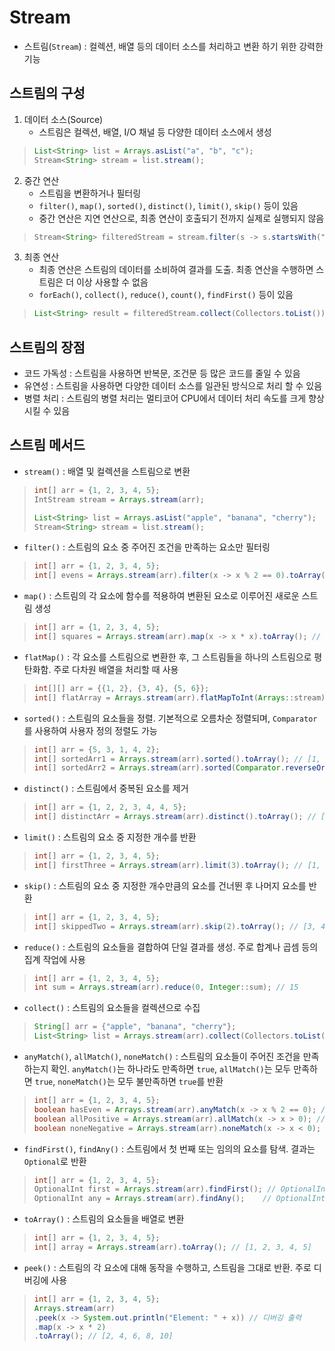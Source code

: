 # Stream
- 스트림(`Stream`) : 컬렉션, 배열 등의 데이터 소스를 처리하고 변환 하기 위한 강력한 기능

## 스트림의 구성
1. 데이터 소스(Source)
    - 스트림은 컬렉션, 배열, I/O 채널 등 다양한 데이터 소스에서 생성
> ```java
> List<String> list = Arrays.asList("a", "b", "c");
> Stream<String> stream = list.stream();
> ```

2. 중간 연산
    - 스트림을 변환하거나 필터링
    - `filter()`, `map()`, `sorted()`, `distinct()`, `limit()`, `skip()` 등이 있음
    - 중간 연산은 지연 연산으로, 최종 연산이 호출되기 전까지 실제로 실행되지 않음
> ```java
> Stream<String> filteredStream = stream.filter(s -> s.startsWith("a"));
> ```

3. 최종 연산
    - 최종 연산은 스트림의 데이터를 소비하여 결과를 도출. 최종 연산을 수행하면 스트림은 더 이상 사용할 수 없음
    - `forEach()`, `collect()`, `reduce()`, `count()`, `findFirst()` 등이 있음
> ```java
> List<String> result = filteredStream.collect(Collectors.toList());
> ```

## 스트림의 장점
- 코드 가독성 : 스트림을 사용하면 반복문, 조건문 등 많은 코드를 줄일 수 있음
- 유연성 : 스트림을 사용하면 다양한 데이터 소스를 일관된 방식으로 처리 할 수 있음
- 병렬 처리 : 스트림의 병렬 처리는 멀티코어 CPU에서 데이터 처리 속도를 크게 향상시킬 수 있음


## 스트림 메서드
- `stream()` : 배열 및 컬렉션을 스트림으로 변환
> ```java
> int[] arr = {1, 2, 3, 4, 5};
> IntStream stream = Arrays.stream(arr);
> 
> List<String> list = Arrays.asList("apple", "banana", "cherry");
> Stream<String> stream = list.stream();
> ```

- `filter()` : 스트림의 요소 중 주어진 조건을 만족하는 요소만 필터링
> ```java
> int[] arr = {1, 2, 3, 4, 5};
> int[] evens = Arrays.stream(arr).filter(x -> x % 2 == 0).toArray(); // 2로 나눈 나머지가 0인 요소들만 필터링 [2, 4] 
> ```

- `map()` : 스트림의 각 요소에 함수를 적용하여 변환된 요소로 이루어진 새로운 스트림 생성
> ```java
> int[] arr = {1, 2, 3, 4, 5};
> int[] squares = Arrays.stream(arr).map(x -> x * x).toArray(); // [1, 4, 9, 16, 25]
> ```

- `flatMap()` : 각 요소를 스트림으로 변환한 후, 그 스트림들을 하나의 스트림으로 평탄화함. 주로 다차원 배열을 처리할 때 사용
> ```java
> int[][] arr = {{1, 2}, {3, 4}, {5, 6}};
> int[] flatArray = Arrays.stream(arr).flatMapToInt(Arrays::stream).toArray(); // [1, 2, 3, 4, 5, 6]
> ```

- `sorted()` : 스트림의 요소들을 정렬. 기본적으로 오름차순 정렬되며, `Comparator`를 사용하여 사용자 정의 정렬도 가능
> ```java
> int[] arr = {5, 3, 1, 4, 2};
> int[] sortedArr1 = Arrays.stream(arr).sorted().toArray(); // [1, 2, 3, 4, 5]
> int[] sortedArr2 = Arrays.stream(arr).sorted(Comparator.reverseOrder).toArray(); // [5, 4, 3, 2 ,1]
> ```

- `distinct()` : 스트림에서 중복된 요소를 제거
> ```java
> int[] arr = {1, 2, 2, 3, 4, 4, 5};
> int[] distinctArr = Arrays.stream(arr).distinct().toArray(); // [1, 2, 3, 4, 5]
> ```

- `limit()` : 스트림의 요소 중 지정한 개수를 반환
> ```java
> int[] arr = {1, 2, 3, 4, 5};
> int[] firstThree = Arrays.stream(arr).limit(3).toArray(); // [1, 2, 3]
> ```

- `skip()` : 스트림의 요소 중 지정한 개수만큼의 요소를 건너뛴 후 나머지 요소를 반환
> ```java
> int[] arr = {1, 2, 3, 4, 5};
> int[] skippedTwo = Arrays.stream(arr).skip(2).toArray(); // [3, 4, 5]
> ```

- `reduce()` : 스트림의 요소들을 결합하여 단일 결과를 생성. 주로 합계나 곱셈 등의 집계 작업에 사용
> ```java
> int[] arr = {1, 2, 3, 4, 5};
> int sum = Arrays.stream(arr).reduce(0, Integer::sum); // 15
> ```

- `collect()` : 스트림의 요소들을 컬렉션으로 수집
> ```java
> String[] arr = {"apple", "banana", "cherry"};
> List<String> list = Arrays.stream(arr).collect(Collectors.toList()); // [apple, banana, cherry]
> ```

- `anyMatch()`, `allMatch()`, `noneMatch()` : 스트림의 요소들이 주어진 조건을 만족하는지 확인. `anyMatch()`는 하나라도 만족하면 `true`, `allMatch()`는 모두 만족하면 `true`, `noneMatch()`는 모두 불만족하면 `true`를 반환
> ```java
> int[] arr = {1, 2, 3, 4, 5};
> boolean hasEven = Arrays.stream(arr).anyMatch(x -> x % 2 == 0); // true
> boolean allPositive = Arrays.stream(arr).allMatch(x -> x > 0); // true
> boolean noneNegative = Arrays.stream(arr).noneMatch(x -> x < 0); // true
> ```

- `findFirst()`, `findAny()` : 스트림에서 첫 번째 또는 임의의 요소를 탐색. 결과는 `Optional`로 반환
> ```java
> int[] arr = {1, 2, 3, 4, 5};
> OptionalInt first = Arrays.stream(arr).findFirst(); // OptionalInt[1]
> OptionalInt any = Arrays.stream(arr).findAny();    // OptionalInt[1] (순차 스트림에서)
> ```

- `toArray()` : 스트림의 요소들을 배열로 변환
> ```java
> int[] arr = {1, 2, 3, 4, 5};
> int[] array = Arrays.stream(arr).toArray(); // [1, 2, 3, 4, 5]
> ```

- `peek()` : 스트림의 각 요소에 대해 동작을 수행하고, 스트림을 그대로 반환. 주로 디버깅에 사용
> ```java
> int[] arr = {1, 2, 3, 4, 5};
> Arrays.stream(arr)
> .peek(x -> System.out.println("Element: " + x)) // 디버깅 출력
> .map(x -> x * 2)
> .toArray(); // [2, 4, 6, 8, 10]
> ```